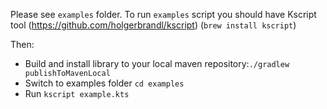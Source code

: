 Please see `examples` folder.
To run `examples` script you should have Kscript tool (https://github.com/holgerbrandl/kscript) (`brew install kscript`)

Then:
* Build and install library to your local maven repository:`./gradlew publishToMavenLocal`
* Switch to examples folder `cd examples`
* Run `kscript example.kts`
